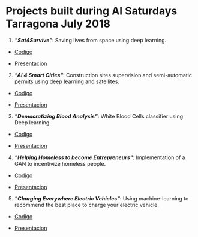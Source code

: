 # Projects built during AI Saturdays Tarragona July 2018

1) ***"Sat4Survive"***: Saving lives from space using deep learning.

- [Codigo](https://github.com/apolmig/sat4survive)

- [Presentacion](https://docs.google.com/presentation/d/1UH91BXSStbzYq2Q6FHMQAZZ7bdcwKo_20a8gTbxUlEk/edit?usp=sharing)

2) ***"AI 4 Smart Cities"***: Construction sites supervision and semi-automatic permits using deep learning and satellites.

- [Codigo](https://github.com/sfrias/ai4smartcities)

- [Presentacion](https://docs.google.com/presentation/d/1i_xpoxD1YXju3fNej2mBDFFM4AVoFnoip8T0lHyqJRY/edit?usp=sharing)

3) ***"Democratizing Blood Analysis"***: White Blood Cells classifier using Deep learning.

- [Codigo](https://github.com/gerardp/project_ai)

- [Presentacion](https://docs.google.com/presentation/d/111-cZGqMaIxhfw6OK20jJnZLpoZ3t-axs2YDP4RVl5c/edit?usp=sharing)

4) ***"Helping Homeless to become Entrepreneurs"***: Implementation of a GAN to incentivize homeless people.

- [Codigo](https://github.com/apolmig/IcGAN)

- [Presentacion](https://prezi.com/p/rzh5dw8x-l4a/helping-homeless-to-become-entrepreneurs-using-ai/)

5) ***"Charging Everywhere Electric Vehicles"***: Using machine-learning to recommend the best place to charge your electric vehicle.

- [Codigo](https://github.com/sfrias/place2plug)

- [Presentacion](https://docs.google.com/presentation/d/1rgvb0ewdCCll7IHfUGsHFdof5kvdxcDDdoZGR5SuVmw/edit?usp=sharing)
